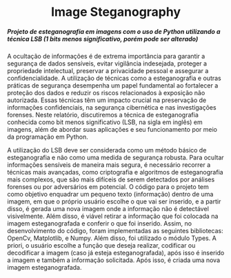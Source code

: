 <h1 align="center"> Image Steganography </h1>

##### Projeto de esteganografia em imagens com o uso de Python utilizando a técnica LSB (1 bits menos significativo, porém pode ser alterado)

A ocultação de informações é de extrema importância para garantir a segurança de dados sensíveis, evitar vigilância indesejada, proteger a propriedade intelectual, preservar a privacidade pessoal e assegurar a confidencialidade. A utilização de técnicas como a esteganografia e outras práticas de segurança desempenha um papel fundamental ao fortalecer a proteção dos dados e reduzir os riscos relacionados à exposição não autorizada. Essas técnicas têm um impacto crucial na preservação de informações confidenciais, na segurança cibernética e nas investigações forenses. Neste relatório, discutiremos a técnica de esteganografia conhecida como bit menos significativo (LSB, na sigla em inglês) em imagens, além de abordar suas aplicações e seu funcionamento por meio da programação em Python.


A utilização do LSB deve ser considerada como um método básico de esteganografia e não como uma medida de segurança robusta. Para ocultar informações sensíveis de maneira mais segura, é necessário recorrer a técnicas mais avançadas, como criptografia e algoritmos de esteganografia mais complexos, que são mais difíceis de serem detectados por análises forenses ou por adversários em potencial. O código para o projeto tem como objetivo enquadrar um pequeno texto (informação) dentro de uma imagem, em que o próprio usuário escolhe o que vai ser inserido, e a partir disso, é gerada uma nova imagem onde a informação não é detectável visivelmente. Além disso, é viável retirar a informação que foi colocada na imagem esteganografada e conferir o que foi inserido.  Assim, no desenvolvimento do código, foram implementadas as seguintes bibliotecas: OpenCv, Matplotlib, e Numpy. Além disso, foi utilizado o módulo Types. A priori, o usuário escolhe a função que deseja realizar, codificar ou decodificar a imagem (caso já esteja esteganografada), após isso é inserido a imagem e também a informação solicitada. Após isso, é criada uma nova imagem esteganografada.
